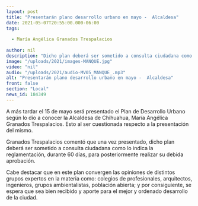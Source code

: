 ```yaml
---
layout: post
title: "Presentarán plano desarrollo urbano en mayo -  Alcaldesa"
date: 2021-05-07T20:55:00.000-06:00
tags:
  
  - María Angélica Granados Trespalacios
  
author: nil
description: "Dicho plan deberá ser sometido a consulta ciudadana como lo indica la reglamentación."
image: "/uploads/2021/images-MANQUE.jpg"
video: "nil"
audio: "/uploads/2021/audio-MV05_MANQUE_.mp3"
alt: "Presentarán plano desarrollo urbano en mayo -  Alcaldesa"
front: false
section: "Local"
news_id: 184349
---
```


A más tardar el 15 de mayo será presentado el Plan de Desarrollo Urbano según lo dio a conocer la Alcaldesa de Chihuahua, María Angélica Granados Trespalacios. Esto al ser cuestionada respecto a la presentación del mismo.

Granados Trespalacios comentó que una vez presentado, dicho plan deberá ser sometido a consulta ciudadana como lo indica la reglamentación, durante 60 días, para posteriormente realizar su debida aprobación.

Cabe destacar que en este plan convergen las opiniones de distintos grupos expertos en la materia como: colegios de profesionales, arquitectos, ingenieros, grupos ambientalistas, población abierta; y por consiguiente, se espera que sea bien recibido y aporte para el mejor y ordenado desarrollo de la ciudad.
